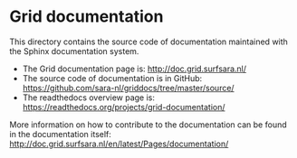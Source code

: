 # Grid documentation

This directory contains the source code of documentation maintained with
the Sphinx documentation system.

* The Grid documentation page is: http://doc.grid.surfsara.nl/
* The source code of documentation is in GitHub: https://github.com/sara-nl/griddocs/tree/master/source/
* The readthedocs overview page is: https://readthedocs.org/projects/grid-documentation/

More information on how to contribute to the documentation can be found in the documentation itself: http://doc.grid.surfsara.nl/en/latest/Pages/documentation/
